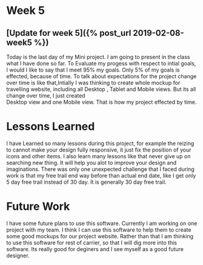 # Week 5
## [Update for week 5]({% post_url 2019-02-08-week5 %})
Today is the last day of my Mini project. I am going to present in the class what I have done so far. To Evaluate my progess 
with respect to intial goals, I would I like to say that I meet 95% my goals. Only 5% of my goals is effected, because of 
time. To talk about expectations for the project change over time is like that,Intially I was thinking to create whole mockup
for travelling website, including all Desktop , Tablet and Mobile views. But its all change over  time, I just created  
Desktop view and one Mobile view. That is how my project effected by time.

# Lessons Learned
I have Learned so many lessons during this project, for example the reizing to cannot make your design fully responsive, it 
just fix the position of your icons and other items. I also learn many lessons like that never give up on searching new thing.
It will help you alot to improve your design and imaginations. There was only one unexpected challenge that I faced during 
work is that my free trail end way before than actual end date, like I get only 5 day free trail instead of 30 day. It is generally 30 day free trail.

# Future Work
I have some future plans to use this software. Currently I am working on one project with my team. I think I can use this software to help them to create some good mockups for our project website. Rather than that I am thinking to use this software 
for rest of carrier, so that I will dig more into this software. Its really good for deginers and I see myself as a good future designer.
